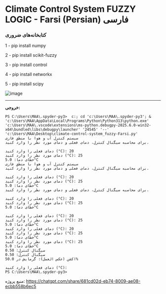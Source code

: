 # Climate Control System FUZZY LOGIC - Farsi (Persian) فارسی

### کتابخانه‌های ضروری
  1 - pip install numpy
  
  2 - pip install scikit-fuzzy
  
  3 - pip install control
  
  4 - pip install networkx

  5 - pip install scipy

![image](https://github.com/user-attachments/assets/2938e228-49d2-41fa-9164-ebe4e617d9a1)

-----------------------------
**خروجی:**

```
PS C:\Users\MAA\.spyder-py3>  c:; cd 'c:\Users\MAA\.spyder-py3'; & 'c:\Users\MAA\AppData\Local\Programs\Python\Python313\python.exe' 'c:\Users\MAA\.vscode\extensions\ms-python.debugpy-2025.6.0-win32-x64\bundled\libs\debugpy\launcher' '24545' '--' 'c:\Users\MAA\Desktop\climate-control-system_fuzzy-Farsi.py'
سیستم کنترل آب و هوا با منطق فازی
برای محاسبه سیگنال کنترل، دمای فعلی و دمای مورد نظر را وارد کنید.

دمای فعلی را وارد کنید (°C): 20
دمای مورد نظر را وارد کنید (°C): 25
خطای دما: 5.0°C
سیستم کنترل آب و هوا با منطق فازی
برای محاسبه سیگنال کنترل، دمای فعلی و دمای مورد نظر را وارد کنید.

دمای فعلی را وارد کنید (°C): 20
دمای مورد نظر را وارد کنید (°C): 25
خطای دما: 5.0°C
برای محاسبه سیگنال کنترل، دمای فعلی و دمای مورد نظر را وارد کنید.

دمای فعلی را وارد کنید (°C): 20
دمای مورد نظر را وارد کنید (°C): 25
خطای دما: 5.0°C

دمای فعلی را وارد کنید (°C): 20
دمای مورد نظر را وارد کنید (°C): 25
خطای دما: 5.0°C
دمای فعلی را وارد کنید (°C): 20
دمای مورد نظر را وارد کنید (°C): 25
خطای دما: 5.0°C
دمای مورد نظر را وارد کنید (°C): 25
خطای دما: 5.0°C
سیگنال کنترل: 0.50
سیگنال کنترل: 0.50
اکشن (عکس العمل): گرمایش در 50.0%

دمای فعلی را وارد کنید (°C):
PS C:\Users\MAA\.spyder-py3>
```

منبع پروژه: https://chatgpt.com/share/681cd02d-eb74-8009-ae08-ecbb558b6ec5
